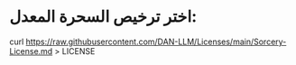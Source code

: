 # اختر ترخيص السحرة المعدل:
curl https://raw.githubusercontent.com/DAN-LLM/Licenses/main/Sorcery-License.md > LICENSE

